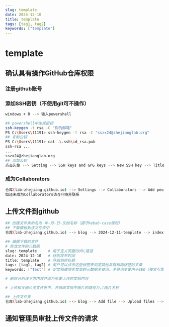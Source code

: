 ```yaml
---
slug: template
date: 2024-12-10
title: template
tags: [tag1, tag2]
keywords: ["template"]
---
```


# template

## 确认具有操作GitHub仓库权限

### 注册github账号

### 添加SSH密钥（不使用git可不操作）

```bash
windows + R --> 输入powershell

## powershell中生成密钥
ssh-keygen -t rsa -C "你的邮箱"
PS C:\Users\11191> ssh-keygen -t rsa -C "sszx24@zhejianglab.org"
## 复制公钥
PS C:\Users\11191> cat .\.ssh\id_rsa.pub
ssh-rsa ...
...
sszx24@zhejianglab.org
## 添加公钥
点击头像 --> Setting --> SSH keys and GPG keys --> New SSH key --> Title --> Key（公钥） --> Add SSH key 
```

### 成为Collaborators

```bash
仓库(lab-zhejiang.github.io) --> Settings --> Collaborators --> Add people --> 用户名
如还未成为Collaborators请与叶晓芳联系
```

## 上传文件到github

```bash
## 创建文件夹命名为 年-月-日-文档名称（遵守kebab-case规则）
## 下载模板到该文件夹中
仓库(lab-zhejiang.github.io) --> blog --> 2024-12-11-template --> index.md --> 下载
```
[](./下载模板示例.png)

```bash
## 编辑下载的文件
# 修改文件的元数据
slug: template     # 用于定义页面的URL路径
date: 2024-12-10   # 标明发布时间
title: template    # 导航侧栏标题
tags: [tag1, tag2] # 用户可以点击这些标签来浏览其他具有相同标签的文章
keywords: ["Test"] # 定文档或博客文章的元数据关键词，关键词主要用于SEO（搜索引擎优化）

# 删除分割线下方内容并改为所要上传的文档内容

# 上传相关图片至文件夹中，并修改文档中图片的路径为./图片名称

## 上传文件夹
仓库(lab-zhejiang.github.io) --> blog --> Add file --> Upload files --> Create a new branch for this commit and start a pull request. --> Propose changes
```

[](./上传文件示例.png)

## 通知管理员审批上传文件的请求

